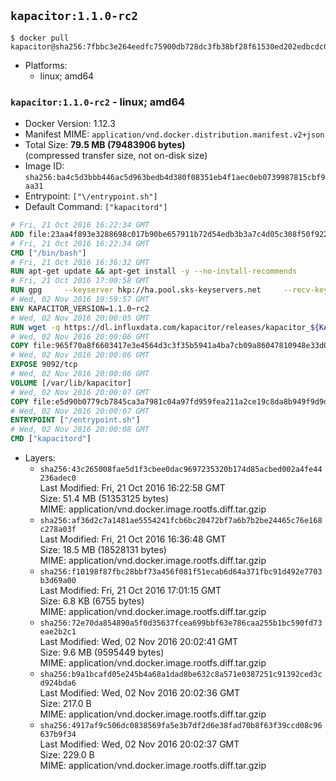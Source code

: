 ## `kapacitor:1.1.0-rc2`

```console
$ docker pull kapacitor@sha256:7fbbc3e264eedfc75900db728dc3fb38bf28f61530ed202edbcdc0c71270c13e
```

-	Platforms:
	-	linux; amd64

### `kapacitor:1.1.0-rc2` - linux; amd64

-	Docker Version: 1.12.3
-	Manifest MIME: `application/vnd.docker.distribution.manifest.v2+json`
-	Total Size: **79.5 MB (79483906 bytes)**  
	(compressed transfer size, not on-disk size)
-	Image ID: `sha256:ba4c5d3bbb446ac5d963bedb4d380f08351eb4f1aec0eb0739987815cbf9aa31`
-	Entrypoint: `["\/entrypoint.sh"]`
-	Default Command: `["kapacitord"]`

```dockerfile
# Fri, 21 Oct 2016 16:22:34 GMT
ADD file:23aa4f893e3288698c017b90be657911b72d54edb3b3a7c4d05c308f50f9228f in / 
# Fri, 21 Oct 2016 16:22:34 GMT
CMD ["/bin/bash"]
# Fri, 21 Oct 2016 16:36:32 GMT
RUN apt-get update && apt-get install -y --no-install-recommends 		ca-certificates 		curl 		wget 	&& rm -rf /var/lib/apt/lists/*
# Fri, 21 Oct 2016 17:00:58 GMT
RUN gpg     --keyserver hkp://ha.pool.sks-keyservers.net     --recv-keys 05CE15085FC09D18E99EFB22684A14CF2582E0C5
# Wed, 02 Nov 2016 19:59:57 GMT
ENV KAPACITOR_VERSION=1.1.0~rc2
# Wed, 02 Nov 2016 20:00:05 GMT
RUN wget -q https://dl.influxdata.com/kapacitor/releases/kapacitor_${KAPACITOR_VERSION}_amd64.deb.asc &&     wget -q https://dl.influxdata.com/kapacitor/releases/kapacitor_${KAPACITOR_VERSION}_amd64.deb &&     gpg --batch --verify kapacitor_${KAPACITOR_VERSION}_amd64.deb.asc kapacitor_${KAPACITOR_VERSION}_amd64.deb &&     dpkg -i kapacitor_${KAPACITOR_VERSION}_amd64.deb &&     rm -f kapacitor_${KAPACITOR_VERSION}_amd64.deb*
# Wed, 02 Nov 2016 20:00:06 GMT
COPY file:965f70a8f6603417e3e4564d3c3f35b5941a4ba7cb09a86047810948e33d0831 in /etc/kapacitor/kapacitor.conf 
# Wed, 02 Nov 2016 20:00:06 GMT
EXPOSE 9092/tcp
# Wed, 02 Nov 2016 20:00:06 GMT
VOLUME [/var/lib/kapacitor]
# Wed, 02 Nov 2016 20:00:07 GMT
COPY file:e5d90b0779cb7845ca3a7981c04a97fd959fea211a2ce19c8da8b949f9d9d04c in /entrypoint.sh 
# Wed, 02 Nov 2016 20:00:07 GMT
ENTRYPOINT ["/entrypoint.sh"]
# Wed, 02 Nov 2016 20:00:08 GMT
CMD ["kapacitord"]
```

-	Layers:
	-	`sha256:43c265008fae5d1f3cbee0dac9697235320b174d85acbed002a4fe44236adec0`  
		Last Modified: Fri, 21 Oct 2016 16:22:58 GMT  
		Size: 51.4 MB (51353125 bytes)  
		MIME: application/vnd.docker.image.rootfs.diff.tar.gzip
	-	`sha256:af36d2c7a1481ae5554241fcb6bc20472bf7a6b7b2be24465c76e168c278a03f`  
		Last Modified: Fri, 21 Oct 2016 16:36:48 GMT  
		Size: 18.5 MB (18528131 bytes)  
		MIME: application/vnd.docker.image.rootfs.diff.tar.gzip
	-	`sha256:f10198f87fbc28bbf73a456f081f51ecab6d64a371fbc91d492e7703b3d69a00`  
		Last Modified: Fri, 21 Oct 2016 17:01:15 GMT  
		Size: 6.8 KB (6755 bytes)  
		MIME: application/vnd.docker.image.rootfs.diff.tar.gzip
	-	`sha256:72e70da854890a5f0d35637fcea699bbf63e786caa255b1bc590fd73eae2b2c1`  
		Last Modified: Wed, 02 Nov 2016 20:02:41 GMT  
		Size: 9.6 MB (9595449 bytes)  
		MIME: application/vnd.docker.image.rootfs.diff.tar.gzip
	-	`sha256:b9a1bcafd05e245b4a68a1dad8be632c8a571e0387251c91392ced3cd924bda6`  
		Last Modified: Wed, 02 Nov 2016 20:02:36 GMT  
		Size: 217.0 B  
		MIME: application/vnd.docker.image.rootfs.diff.tar.gzip
	-	`sha256:4917af9c506dc0838569fa5e3b7df2d6e38fad70b8f63f39ccd08c96637b9f34`  
		Last Modified: Wed, 02 Nov 2016 20:02:37 GMT  
		Size: 229.0 B  
		MIME: application/vnd.docker.image.rootfs.diff.tar.gzip
